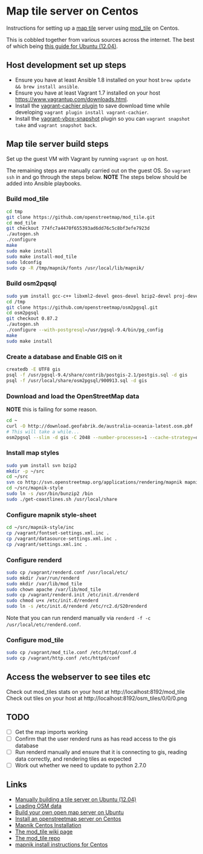 # Map tile server on Centos

Instructions for setting up a [map tile](https://msdn.microsoft.com/en-us/library/bb259689.aspx) server using [mod_tile](http://wiki.openstreetmap.org/wiki/Mod_tile) on Centos.

This is cobbled together from various sources across the internet. The best of which being [this guide for Ubuntu (12.04)](https://switch2osm.org/serving-tiles/manually-building-a-tile-server-12-04/).

## Host development set up steps

- Ensure you have at least Ansible 1.8 installed on your host `brew update && brew install ansible`.
- Ensure you have at least Vagrant 1.7 installed on your host https://www.vagrantup.com/downloads.html.
- Install the [vagrant-cachier plugin](https://github.com/fgrehm/vagrant-cachier) to save download time while developing `vagrant plugin install vagrant-cachier`.
- Install the [vagrant-vbox-snapshot](https://github.com/dergachev/vagrant-vbox-snapshot) plugin so you can `vagrant snapshot take` and `vagrant snapshot back`.

## Map tile server build steps

Set up the guest VM with Vagrant by running `vagrant up` on host.

The remaining steps are manually carried out on the guest OS. So `vagrant ssh` in and go through the steps below. **NOTE** The steps below should be added into Ansible playbooks.

### Build mod_tile

```sh
cd tmp
git clone https://github.com/openstreetmap/mod_tile.git
cd mod_tile
git checkout 774fc7a4470f655393ad6dd76c5c8bf3efe7923d
./autogen.sh
./configure
make
sudo make install
sudo make install-mod_tile
sudo ldconfig
sudo cp -R /tmp/mapnik/fonts /usr/local/lib/mapnik/
```

### Build osm2pqsql

```sh
sudo yum install gcc-c++ libxml2-devel geos-devel bzip2-devel proj-devel protobuf-compiler postgresql94-devel postgresql94-contrib protobuf-c-devel
cd /tmp
git clone https://github.com/openstreetmap/osm2pgsql.git
cd osm2pgsql
git checkout 0.87.2
./autogen.sh
./configure --with-postgresql=/usr/pgsql-9.4/bin/pg_config
make
sudo make install
```

### Create a database and Enable GIS on it

```sh
createdb -E UTF8 gis
psql -f /usr/pgsql-9.4/share/contrib/postgis-2.1/postgis.sql -d gis
psql -f /usr/local/share/osm2pgsql/900913.sql -d gis
```

### Download and load the OpenStreetMap data

**NOTE** this is failing for some reason.

```sh
cd ~
curl -O http://download.geofabrik.de/australia-oceania-latest.osm.pbf
# This will take a while...
osm2pgsql --slim -d gis -C 2048 --number-processes=1 --cache-strategy=dense australia-oceania-latest.osm.pbf
```

### Install map styles

```sh
sudo yum install svn bzip2
mkdir -p ~/src
cd ~/src
svn co http://svn.openstreetmap.org/applications/rendering/mapnik mapnik-style
cd ~/src/mapnik-style
sudo ln -s /usr/bin/bunzip2 /bin
sudo ./get-coastlines.sh /usr/local/share
```

### Configure mapnik style-sheet

```sh
cd ~/src/mapnik-style/inc
cp /vagrant/fontset-settings.xml.inc .
cp /vagrant/datasource-settings.xml.inc .
cp /vagrant/settings.xml.inc .
```

### Configure renderd

```sh
sudo cp /vagrant/renderd.conf /usr/local/etc/
sudo mkdir /var/run/renderd
sudo mkdir /var/lib/mod_tile
sudo chown apache /var/lib/mod_tile
sudo cp /vagrant/renderd.init /etc/init.d/renderd
sudo chmod u+x /etc/init.d/renderd
sudo ln -s /etc/init.d/renderd /etc/rc2.d/S20renderd
```

Note that you can run renderd manually via `renderd -f -c /usr/local/etc/renderd.conf`.

### Configure mod_tile

```sh
sudo cp /vagrant/mod_tile.conf /etc/httpd/conf.d
sudo cp /vagrant/http.conf /etc/httpd/conf
```

## Access the webserver to see tiles etc

Check out mod_tiles stats on your host at http://localhost:8192/mod_tile
Check out tiles on your host at http://localhost:8192/osm_tiles/0/0/0.png

## TODO

- [ ] Get the map imports working
- [ ] Confirm that the user renderd runs as has read access to the gis database
- [ ] Run renderd manually and ensure that it is connecting to gis, reading data correctly, and rendering tiles as expected
- [ ] Work out whether we need to update to python 2.7.0

## Links

- [Manually building a tile server on Ubuntu (12.04)](https://switch2osm.org/serving-tiles/manually-building-a-tile-server-12-04/)
- [Loading OSM data](https://switch2osm.org/loading-osm-data/)
- [Build your own open map server on Ubuntu](http://weait.com/content/build-your-own-openstreetmap-server-lucid)
- [Install an openstreetmap server on Centos](http://duemafoss.blogspot.com.au/2014/02/installation-of-openstreetmap-server-on.html)
- [Mapnik Centos Installation](https://github.com/mapnik/mapnik/wiki/CentOS_RHEL)
- [The mod_tile wiki page](http://wiki.openstreetmap.org/wiki/Mod_tile)
- [The mod_tile repo](https://github.com/openstreetmap/mod_tile)
- [mapnik install instructions for Centos](https://github.com/mapnik/mapnik/wiki/CentOS_RHEL)

